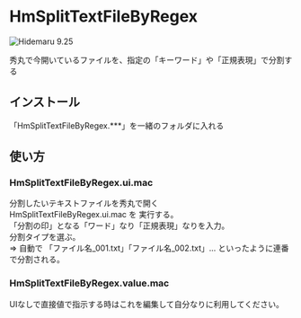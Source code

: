 # HmSplitTextFileByRegex

![Hidemaru 9.25](https://img.shields.io/badge/Hidemaru-v9.25-6479ff.svg)

秀丸で今開いているファイルを、指定の「キーワード」や「正規表現」で分割する

## インストール

「HmSplitTextFileByRegex.***」を一緒のフォルダに入れる

## 使い方

### HmSplitTextFileByRegex.ui.mac

分割したいテキストファイルを秀丸で開く  
HmSplitTextFileByRegex.ui.mac を 実行する。  
「分割の印」となる「ワード」なり「正規表現」なりを入力。  
分割タイプを選ぶ。  
⇒ 自動で 「ファイル名_001.txt」「ファイル名_002.txt」... といったように連番で分割される。  

### HmSplitTextFileByRegex.value.mac

UIなしで直接値で指示する時はこれを編集して自分なりに利用してください。
